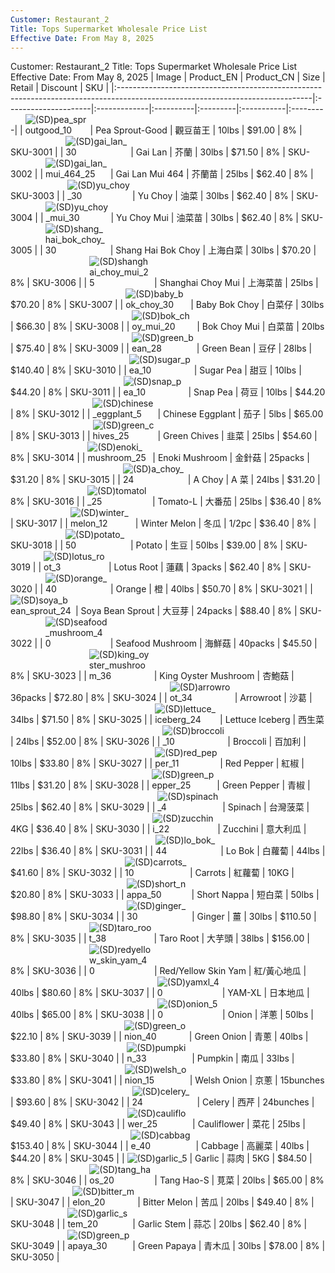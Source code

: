 ```yaml
---
Customer: Restaurant_2
Title: Tops Supermarket Wholesale Price List
Effective Date: From May 8, 2025
---
```


Customer: Restaurant_2
Title: Tops Supermarket Wholesale Price List
Effective Date: From May 8, 2025
| Image                                                                                                                         | Product_EN           | Product_CN   | Size      | Retail   | Discount   | SKU      |
|:------------------------------------------------------------------------------------------------------------------------------|:---------------------|:-------------|:----------|:---------|:-----------|:---------|
| <img src="https://afodltd.com/wp-content/uploads/2024/07/50-613-300x225.jpg" alt="(SD)pea_sproutgood_10" style="max-width:100px; max-height:100px;" />             | Pea Sprout-Good      | 觀豆苗王     | 10lbs     | $91.00   | 8%         | SKU-3001 |
| <img src="images/gai_lan_30.jpg" alt="(SD)gai_lan_30" style="max-width:100px; max-height:100px;" />                           | Gai Lan              | 芥蘭         | 30lbs     | $71.50   | 8%         | SKU-3002 |
| <img src="https://afodltd.com/wp-content/uploads/2024/07/50-611-300x225.jpgg" alt="(SD)gai_lan_mui_464_25" style="max-width:100px; max-height:100px;" />           | Gai Lan Mui 464      | 芥蘭苗       | 25lbs     | $62.40   | 8%         | SKU-3003 |
| <img src="https://afodltd.com/wp-content/uploads/2021/03/21-204-300x225.jpg" alt="(SD)yu_choy_30" style="max-width:100px; max-height:100px;" />                           | Yu Choy              | 油菜         | 30lbs     | $62.40   | 8%         | SKU-3004 |
| <img src="https://afodltd.com/wp-content/uploads/2020/09/10-138-300x225.jpg" alt="(SD)yu_choy_mui_30" style="max-width:100px; max-height:100px;" />                   | Yu Choy Mui          | 油菜苗       | 30lbs     | $62.40   | 8%         | SKU-3005 |
| <img src="images/shang_hai_bok_choy_30.jpg" alt="(SD)shang_hai_bok_choy_30" style="max-width:100px; max-height:100px;" />     | Shang Hai Bok Choy   | 上海白菜     | 30lbs     | $70.20   | 8%         | SKU-3006 |
| <img src="https://afodltd.com/wp-content/uploads/2019/02/30-114-300x225.jpg" alt="(SD)shanghai_choy_mui_25" style="max-width:100px; max-height:100px;" />       | Shanghai Choy Mui    | 上海菜苗     | 25lbs     | $70.20   | 8%         | SKU-3007 |
| <img src="images/baby_bok_choy_30.jpg" alt="(SD)baby_bok_choy_30" style="max-width:100px; max-height:100px;" />               | Baby Bok Choy        | 白菜仔       | 30lbs     | $66.30   | 8%         | SKU-3008 |
| <img src="images/bok_choy_mui_20.jpg" alt="(SD)bok_choy_mui_20" style="max-width:100px; max-height:100px;" />                 | Bok Choy Mui         | 白菜苗       | 20lbs     | $75.40   | 8%         | SKU-3009 |
| <img src="images/green_bean_28.jpg" alt="(SD)green_bean_28" style="max-width:100px; max-height:100px;" />                     | Green Bean           | 豆仔         | 28lbs     | $140.40  | 8%         | SKU-3010 |
| <img src="images/sugar_pea_10.jpg" alt="(SD)sugar_pea_10" style="max-width:100px; max-height:100px;" />                       | Sugar Pea            | 甜豆         | 10lbs     | $44.20   | 8%         | SKU-3011 |
| <img src="images/snap_pea_10.jpg" alt="(SD)snap_pea_10" style="max-width:100px; max-height:100px;" />                         | Snap Pea             | 荷豆         | 10lbs     | $44.20   | 8%         | SKU-3012 |
| <img src="images/chinese_eggplant_5.jpg" alt="(SD)chinese_eggplant_5" style="max-width:100px; max-height:100px;" />           | Chinese Eggplant     | 茄子         | 5lbs      | $65.00   | 8%         | SKU-3013 |
| <img src="images/green_chives_25.jpg" alt="(SD)green_chives_25" style="max-width:100px; max-height:100px;" />                 | Green Chives         | 韭菜         | 25lbs     | $54.60   | 8%         | SKU-3014 |
| <img src="images/enoki_mushroom_25.jpg" alt="(SD)enoki_mushroom_25" style="max-width:100px; max-height:100px;" />             | Enoki Mushroom       | 金針菇       | 25packs   | $31.20   | 8%         | SKU-3015 |
| <img src="images/a_choy_24.jpg" alt="(SD)a_choy_24" style="max-width:100px; max-height:100px;" />                             | A Choy               | A 菜         | 24lbs     | $31.20   | 8%         | SKU-3016 |
| <img src="images/tomatol_25.jpg" alt="(SD)tomatol_25" style="max-width:100px; max-height:100px;" />                           | Tomato-L             | 大番茄       | 25lbs     | $36.40   | 8%         | SKU-3017 |
| <img src="images/winter_melon_12.jpg" alt="(SD)winter_melon_12" style="max-width:100px; max-height:100px;" />                 | Winter Melon         | 冬瓜         | 1/2pc     | $36.40   | 8%         | SKU-3018 |
| <img src="images/potato_50.jpg" alt="(SD)potato_50" style="max-width:100px; max-height:100px;" />                             | Potato               | 生豆         | 50lbs     | $39.00   | 8%         | SKU-3019 |
| <img src="images/lotus_root_3.jpg" alt="(SD)lotus_root_3" style="max-width:100px; max-height:100px;" />                       | Lotus Root           | 蓮藕         | 3packs    | $62.40   | 8%         | SKU-3020 |
| <img src="images/orange_40.jpg" alt="(SD)orange_40" style="max-width:100px; max-height:100px;" />                             | Orange               | 橙           | 40lbs     | $50.70   | 8%         | SKU-3021 |
| <img src="images/soya_bean_sprout_24.jpg" alt="(SD)soya_bean_sprout_24" style="max-width:100px; max-height:100px;" />         | Soya Bean Sprout     | 大豆芽       | 24packs   | $88.40   | 8%         | SKU-3022 |
| <img src="images/seafood_mushroom_40.jpg" alt="(SD)seafood_mushroom_40" style="max-width:100px; max-height:100px;" />         | Seafood Mushroom     | 海鮮菇       | 40packs   | $45.50   | 8%         | SKU-3023 |
| <img src="images/king_oyster_mushroom_36.jpg" alt="(SD)king_oyster_mushroom_36" style="max-width:100px; max-height:100px;" /> | King Oyster Mushroom | 杏鮑菇       | 36packs   | $72.80   | 8%         | SKU-3024 |
| <img src="images/arrowroot_34.jpg" alt="(SD)arrowroot_34" style="max-width:100px; max-height:100px;" />                       | Arrowroot            | 沙葛         | 34lbs     | $71.50   | 8%         | SKU-3025 |
| <img src="images/lettuce_iceberg_24.jpg" alt="(SD)lettuce_iceberg_24" style="max-width:100px; max-height:100px;" />           | Lettuce Iceberg      | 西生菜       | 24lbs     | $52.00   | 8%         | SKU-3026 |
| <img src="images/broccoli_10.jpg" alt="(SD)broccoli_10" style="max-width:100px; max-height:100px;" />                         | Broccoli             | 百加利       | 10lbs     | $33.80   | 8%         | SKU-3027 |
| <img src="images/red_pepper_11.jpg" alt="(SD)red_pepper_11" style="max-width:100px; max-height:100px;" />                     | Red Pepper           | 紅椒         | 11lbs     | $31.20   | 8%         | SKU-3028 |
| <img src="images/green_pepper_25.jpg" alt="(SD)green_pepper_25" style="max-width:100px; max-height:100px;" />                 | Green Pepper         | 青椒         | 25lbs     | $62.40   | 8%         | SKU-3029 |
| <img src="images/spinach_4.jpg" alt="(SD)spinach_4" style="max-width:100px; max-height:100px;" />                             | Spinach              | 台灣菠菜     | 4KG       | $36.40   | 8%         | SKU-3030 |
| <img src="images/zucchini_22.jpg" alt="(SD)zucchini_22" style="max-width:100px; max-height:100px;" />                         | Zucchini             | 意大利瓜     | 22lbs     | $36.40   | 8%         | SKU-3031 |
| <img src="images/lo_bok_44.jpg" alt="(SD)lo_bok_44" style="max-width:100px; max-height:100px;" />                             | Lo Bok               | 白蘿蔔       | 44lbs     | $41.60   | 8%         | SKU-3032 |
| <img src="images/carrots_10.jpg" alt="(SD)carrots_10" style="max-width:100px; max-height:100px;" />                           | Carrots              | 紅蘿蔔       | 10KG      | $20.80   | 8%         | SKU-3033 |
| <img src="images/short_nappa_50.jpg" alt="(SD)short_nappa_50" style="max-width:100px; max-height:100px;" />                   | Short Nappa          | 短白菜       | 50lbs     | $98.80   | 8%         | SKU-3034 |
| <img src="images/ginger_30.jpg" alt="(SD)ginger_30" style="max-width:100px; max-height:100px;" />                             | Ginger               | 薑           | 30lbs     | $110.50  | 8%         | SKU-3035 |
| <img src="images/taro_root_38.jpg" alt="(SD)taro_root_38" style="max-width:100px; max-height:100px;" />                       | Taro Root            | 大芋頭       | 38lbs     | $156.00  | 8%         | SKU-3036 |
| <img src="images/redyellow_skin_yam_40.jpg" alt="(SD)redyellow_skin_yam_40" style="max-width:100px; max-height:100px;" />     | Red/Yellow Skin Yam  | 紅/黃心地瓜  | 40lbs     | $80.60   | 8%         | SKU-3037 |
| <img src="images/yamxl_40.jpg" alt="(SD)yamxl_40" style="max-width:100px; max-height:100px;" />                               | YAM-XL               | 日本地瓜     | 40lbs     | $65.00   | 8%         | SKU-3038 |
| <img src="images/onion_50.jpg" alt="(SD)onion_50" style="max-width:100px; max-height:100px;" />                               | Onion                | 洋蔥         | 50lbs     | $22.10   | 8%         | SKU-3039 |
| <img src="images/green_onion_40.jpg" alt="(SD)green_onion_40" style="max-width:100px; max-height:100px;" />                   | Green Onion          | 青蔥         | 40lbs     | $33.80   | 8%         | SKU-3040 |
| <img src="images/pumpkin_33.jpg" alt="(SD)pumpkin_33" style="max-width:100px; max-height:100px;" />                           | Pumpkin              | 南瓜         | 33lbs     | $33.80   | 8%         | SKU-3041 |
| <img src="images/welsh_onion_15.jpg" alt="(SD)welsh_onion_15" style="max-width:100px; max-height:100px;" />                   | Welsh Onion          | 京蔥         | 15bunches | $93.60   | 8%         | SKU-3042 |
| <img src="images/celery_24.jpg" alt="(SD)celery_24" style="max-width:100px; max-height:100px;" />                             | Celery               | 西芹         | 24bunches | $49.40   | 8%         | SKU-3043 |
| <img src="images/cauliflower_25.jpg" alt="(SD)cauliflower_25" style="max-width:100px; max-height:100px;" />                   | Cauliflower          | 菜花         | 25lbs     | $153.40  | 8%         | SKU-3044 |
| <img src="images/cabbage_40.jpg" alt="(SD)cabbage_40" style="max-width:100px; max-height:100px;" />                           | Cabbage              | 高麗菜       | 40lbs     | $44.20   | 8%         | SKU-3045 |
| <img src="images/garlic_5.jpg" alt="(SD)garlic_5" style="max-width:100px; max-height:100px;" />                               | Garlic               | 蒜肉         | 5KG       | $84.50   | 8%         | SKU-3046 |
| <img src="images/tang_haos_20.jpg" alt="(SD)tang_haos_20" style="max-width:100px; max-height:100px;" />                       | Tang Hao-S           | 莧菜         | 20lbs     | $65.00   | 8%         | SKU-3047 |
| <img src="images/bitter_melon_20.jpg" alt="(SD)bitter_melon_20" style="max-width:100px; max-height:100px;" />                 | Bitter Melon         | 苦瓜         | 20lbs     | $49.40   | 8%         | SKU-3048 |
| <img src="images/garlic_stem_20.jpg" alt="(SD)garlic_stem_20" style="max-width:100px; max-height:100px;" />                   | Garlic Stem          | 蒜芯         | 20lbs     | $62.40   | 8%         | SKU-3049 |
| <img src="images/green_papaya_30.jpg" alt="(SD)green_papaya_30" style="max-width:100px; max-height:100px;" />                 | Green Papaya         | 青木瓜       | 30lbs     | $78.00   | 8%         | SKU-3050 |